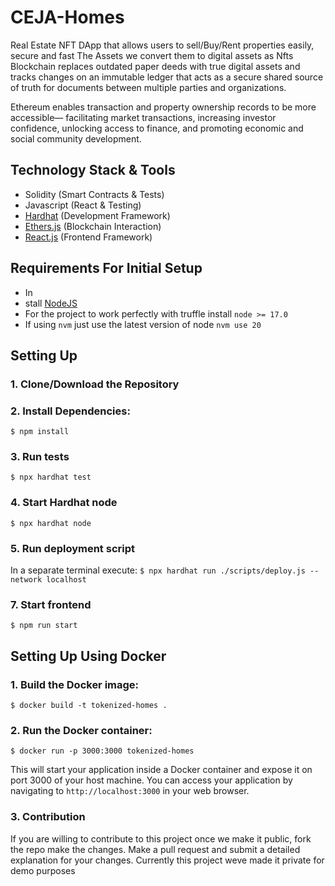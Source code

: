 # CEJA-Homes
Real Estate NFT DApp that allows users to sell/Buy/Rent properties easily, secure and fast
The Assets we convert them to digital assets as Nfts
Blockchain replaces outdated paper deeds with true digital assets and tracks changes on an immutable ledger that acts as a secure shared source of truth for documents between multiple parties and organizations. 

Ethereum enables transaction and property ownership records to be more accessible— facilitating market transactions, increasing investor confidence, unlocking access to finance, and promoting economic and social community development.



## Technology Stack & Tools

- Solidity (Smart Contracts & Tests)
- Javascript (React & Testing)
- [Hardhat](https://hardhat.org/) (Development Framework)
- [Ethers.js](https://docs.ethers.io/v5/) (Blockchain Interaction)
- [React.js](https://reactjs.org/) (Frontend Framework)


## Requirements For Initial Setup
- In
- stall [NodeJS](https://nodejs.org/en/)
- For the project to work perfectly with truffle install `node >= 17.0`
- If using `nvm` just use the latest version of node `nvm use 20`

## Setting Up
### 1. Clone/Download the Repository

### 2. Install Dependencies:
`$ npm install`

### 3. Run tests
`$ npx hardhat test`

### 4. Start Hardhat node
`$ npx hardhat node`

### 5. Run deployment script
In a separate terminal execute:
`$ npx hardhat run ./scripts/deploy.js --network localhost`

### 7. Start frontend
`$ npm run start`

## Setting Up Using Docker

### 1. Build the Docker image:

`$ docker build -t tokenized-homes .`


### 2. Run the Docker container:
 `$ docker run -p 3000:3000 tokenized-homes`

 This will start your application inside a Docker container and expose it on port 3000 of your host machine. You can access your application by navigating to `http://localhost:3000` in your web browser.

### 3. Contribution
If you are willing to contribute to this project once we make it public, fork the repo make the changes.
Make a pull request and submit a detailed explanation for your changes.
Currently this project weve made it private for demo purposes